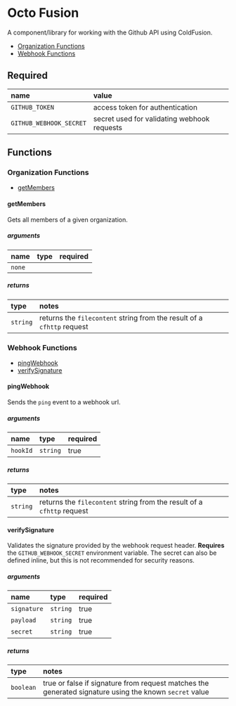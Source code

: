 # Octo Fusion
A component/library for working with the Github API using ColdFusion. 

* [Organization Functions](#organization-functions)
* [Webhook Functions](#webhook-functions)

## Required

| name | value |
| :-- | :-- | 
| `GITHUB_TOKEN` | access token for authentication |
| `GITHUB_WEBHOOK_SECRET` | secret used for validating webhook requests |

## Functions

### Organization Functions

* [getMembers](#getmembers)

#### getMembers

Gets all members of a given organization.

##### arguments

| name   | type  | required |
| :--    | :--   | :--      |
| `none` |       |          |

##### returns

| type     | notes |
| :--      | :--   |
| `string` | returns the `filecontent` string from the result of a `cfhttp` request |

### Webhook Functions

* [pingWebhook](#pingwebhook)
* [verifySignature](#verifysignature)

#### pingWebhook

Sends the `ping` event to a webhook url.

##### arguments

| name     | type     | required |
| :--      | :--      | :--      |
| `hookId` | `string` | true     |

##### returns

| type     | notes |
| :--      | :--   |
| `string` | returns the `filecontent` string from the result of a `cfhttp` request |

#### verifySignature

Validates the signature provided by the webhook request header. **Requires** the `GITHUB_WEBHOOK_SECRET` environment variable. The secret can also be defined
inline, but this is not recommended for security reasons.

##### arguments

| name        | type     | required |
| :--         | :--      | :--      |
| `signature` | `string` | true     |
| `payload`   | `string` | true     |
| `secret`    | `string` | true     |

##### returns

| type      | notes |
| :--       | :--   |
| `boolean` | true or false if signature from request matches the generated signature using the known `secret` value |
